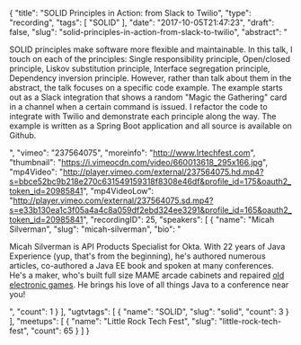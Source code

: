 {
  "title": "SOLID Principles in Action: from Slack to Twilio",
  "type": "recording",
  "tags": [
    "SOLID"
  ],
  "date": "2017-10-05T21:47:23",
  "draft": false,
  "slug": "solid-principles-in-action-from-slack-to-twilio",
  "abstract": "<p>SOLID principles make software more flexible and maintainable. In this talk, I touch on each of the principles: Single responsibility principle, Open/closed principle, Liskov substitution principle, Interface segregation principle, Dependency inversion principle. However, rather than talk about them in the abstract, the talk focuses on a specific code example. The example starts out as a Slack integration that shows a random \"Magic the Gathering\" card in a channel when a certain command is issued. I refactor the code to integrate with Twilio and demonstrate each principle along the way. The example is written as a Spring Boot application and all source is available on Github.</p>",
  "vimeo": "237564075",
  "moreinfo": "http://www.lrtechfest.com",
  "thumbnail": "https://i.vimeocdn.com/video/660013618_295x166.jpg",
  "mp4Video": "http://player.vimeo.com/external/237564075.hd.mp4?s=bbce52bc9b218e270c631549159318f8308e46df&profile_id=175&oauth2_token_id=20985841",
  "mp4VideoLow": "http://player.vimeo.com/external/237564075.sd.mp4?s=e33b130ea1c3f05a4a4c8a059df2ebd324ee3291&profile_id=165&oauth2_token_id=20985841",
  "recordingID": 25,
  "speakers": [
    {
      "name": "Micah Silverman",
      "slug": "micah-silverman",
      "bio": "<p>Micah Silverman is API Products Specialist for Okta. With 22 years of Java Experience (yup, that's from the beginning), he's authored numerous articles, co-authored a Java EE book and spoken at many conferences. He's a maker, who's built full size MAME arcade cabinets and repaired [old electronic games](http://afitnerd.com/2011/10/16/weekend-project-fix-dark-tower/). He brings his love of all things Java to a conference near you!</p>",
      "count": 1
    }
  ],
  "ugtvtags": [
    {
      "name": "SOLID",
      "slug": "solid",
      "count": 3
    }
  ],
  "meetups": [
    {
      "name": "Little Rock Tech Fest",
      "slug": "little-rock-tech-fest",
      "count": 65
    }
  ]
}